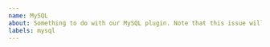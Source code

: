 ```yaml
---
name: MySQL 
about: Something to do with our MySQL plugin. Note that this issue will get transferred over to `lando/mysql`
labels: mysql
---
```


